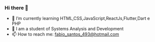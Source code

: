 ### Hi there 👋

- 🌱 I’m currently learning HTML,CSS,JavaScript,ReactJs,Flutter,Dart e PHP
- 🤔 I am a student of Systems Analysis and Development
- 📫 How to reach me: fabio_santos_493@hotmail.com
